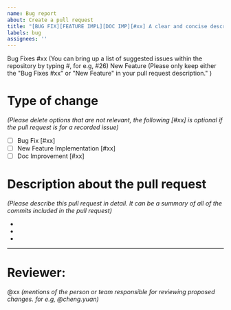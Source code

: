 ```yaml
---
name: Bug report
about: Create a pull request
title: "[BUG FIX][FEATURE IMPL][DOC IMP][#xx] A clear and concise description about the pull request"
labels: bug
assignees: ''
---
```


Bug Fixes #xx (You can bring up a list of suggested issues within the repository by typing #, for e.g, #26)
New Feature (Please only keep either the "Bug Fixes #xx" or "New Feature" in your pull request description." )

# Type of change
*(Please delete options that are not relevant, the following [#xx] is optional if the pull request is for a recorded issue)*
- [ ] Bug Fix [#xx]
- [ ] New Feature Implementation [#xx]
- [ ] Doc Improvement [#xx]

# Description about the pull request
*(Please describe this pull request in detail. It can be a summary of all of the commits included in the pull request)*

-
-
-
***

# Reviewer:
@xx 
*(mentions of the person or team responsible for reviewing proposed changes. for e.g, @cheng.yuan)*
